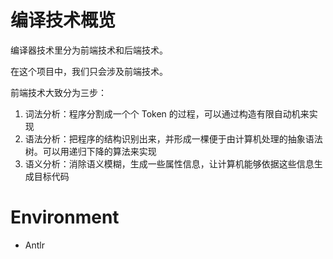 # 编译技术概览
编译器技术里分为前端技术和后端技术。

在这个项目中，我们只会涉及前端技术。

前端技术大致分为三步：
1. 词法分析：程序分割成一个个 Token 的过程，可以通过构造有限自动机来实现
2. 语法分析：把程序的结构识别出来，并形成一棵便于由计算机处理的抽象语法树。可以用递归下降的算法来实现
3. 语义分析：消除语义模糊，生成一些属性信息，让计算机能够依据这些信息生成目标代码


# Environment
- Antlr